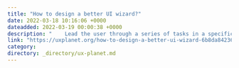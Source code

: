 ```yaml
---
title: "How to design a better UI wizard?"
date: 2022-03-18 10:16:06 +0000
dateadded: 2022-03-19 00:00:38 +0000
description: "    Lead the user through a series of tasks in a specific order.  Continue reading on UX Planet »  "
link: "https://uxplanet.org/how-to-design-a-better-ui-wizard-6b8da842362b?source=rss----819cc2aaeee0---4"
category:
directory: _directory/ux-planet.md
---
```

